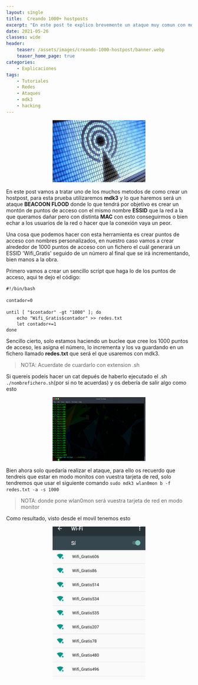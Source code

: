 ```yaml
---
layout: single
title:  Creando 1000+ hostposts
excerpt: "En este post te explico brevemente un ataque muy comun con mdk3 en el cual crearemos alrededor de 1000 puntos de acceso"
date: 2021-05-26
classes: wide
header:
    teaser: /assets/images/creando-1000-hostpost/banner.webp
    teaser_home_page: true
categories:
    - Explicaciones
tags:
    - Tutoriales
    - Redes
    - Ataques
    - mdk3
    - hacking
---
```


<p align="center">
<img src="/assets/images/creando-1000-hostpost/mdk-feature.jpg" width="50%">
</p>

En este post vamos a tratar uno de los muchos metodos de como crear un hostpost, para esta prueba utilizaremos **mdk3** y lo que haremos será un ataque **BEACOON FLOOD** donde lo que tendrá por objetivo es crear un montón de puntos de acceso con el mismo nombre **ESSID** que la red a la que queramos dañar pero con distinta **MAC** con esto conseguirmos o bien echar a los usuarios de la red o hacer que la conexión vaya un peor.

Una cosa que podemos hacer con esta herramienta es crear puntos de acceso con nombres personalizados, en nuestro caso vamos a crear alrededor de 1000 puntos de acceso con un fichero el cuál generará un ESSID 'Wifi_Gratis' seguido de un número al final que se irá incrementando, bien manos a la obra.

Primero vamos a crear un sencillo script que haga lo de los puntos de acceso, aqui te dejo el código:

```
#!/bin/bash

contador=0

until [ "$contador" -gt "1000" ]; do
    echo "Wifi_Gratis$contador" >> redes.txt
    let contador+=1
done
```

Sencillo cierto, solo estamos haciendo un buclee que cree los 1000 puntos de acceso, les asigna el número, lo incrementa y los va guardando en un fichero llamado **redes.txt** que será el que usaremos con mdk3.

> NOTA: Acuerdate de cuardarlo con extension .sh

Si quereis podeis hacer un cat depués de haberlo ejecutado el .sh `./nombrefichero.sh`(por si no te acuerdas) y os debería de salir algo como esto

<p align="center">
<img src="/assets/images/creando-1000-hostpost/image1.png" width="50%">
</p>

Bien ahora solo quedaría realizar el ataque, para ello os recuerdo que tendreis que estar en modo monitos con vuestra tarjeta de red, solo tendremos que usar el siguiente comando `sudo mdk3 wlan0mon b -f redes.txt -a -s 1000`

> NOTA: donde pone wlan0mon será vuestra tarjeta de red en modo monitor

Como resultado, visto desde el movil tenemos esto

<p align="center">
<img src="/assets/images/creando-1000-hostpost/imag2.png" width="50%">
</p>

